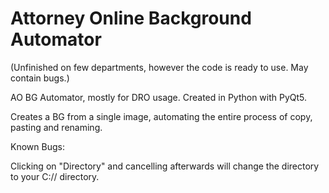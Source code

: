 # Attorney Online Background Automator
(Unfinished on few departments, however the code is ready to use. May contain bugs.)

AO BG Automator, mostly for DRO usage. Created in Python with PyQt5.

Creates a BG from a single image, automating the entire process of copy, pasting and renaming. 

Known Bugs:

Clicking on "Directory" and cancelling afterwards will change the directory to your C:// directory.
